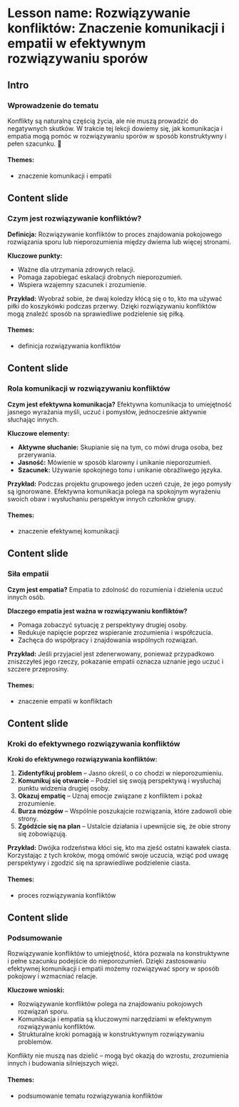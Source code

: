 # Lesson name: Rozwiązywanie konfliktów: Znaczenie komunikacji i empatii w efektywnym rozwiązywaniu sporów

## Intro

### Wprowadzenie do tematu

Konflikty są naturalną częścią życia, ale nie muszą prowadzić do negatywnych skutków. W trakcie tej lekcji dowiemy się, jak komunikacja i empatia mogą pomóc w rozwiązywaniu sporów w sposób konstruktywny i pełen szacunku. 🌟

#### **Themes:**
- znaczenie komunikacji i empatii

## Content slide

### Czym jest rozwiązywanie konfliktów?

**Definicja:** Rozwiązywanie konfliktów to proces znajdowania pokojowego rozwiązania sporu lub nieporozumienia między dwiema lub więcej stronami.

**Kluczowe punkty:**
- Ważne dla utrzymania zdrowych relacji.
- Pomaga zapobiegać eskalacji drobnych nieporozumień.
- Wspiera wzajemny szacunek i zrozumienie.

**Przykład:** Wyobraź sobie, że dwaj koledzy kłócą się o to, kto ma używać piłki do koszykówki podczas przerwy. Dzięki rozwiązywaniu konfliktów mogą znaleźć sposób na sprawiedliwe podzielenie się piłką.

#### **Themes:**
- definicja rozwiązywania konfliktów

## Content slide

### Rola komunikacji w rozwiązywaniu konfliktów

**Czym jest efektywna komunikacja?** Efektywna komunikacja to umiejętność jasnego wyrażania myśli, uczuć i pomysłów, jednocześnie aktywnie słuchając innych.

**Kluczowe elementy:**
- **Aktywne słuchanie:** Skupianie się na tym, co mówi druga osoba, bez przerywania.
- **Jasność:** Mówienie w sposób klarowny i unikanie nieporozumień.
- **Szacunek:** Używanie spokojnego tonu i unikanie obraźliwego języka.

**Przykład:** Podczas projektu grupowego jeden uczeń czuje, że jego pomysły są ignorowane. Efektywna komunikacja polega na spokojnym wyrażeniu swoich obaw i wysłuchaniu perspektyw innych członków grupy.

#### **Themes:**
- znaczenie efektywnej komunikacji

## Content slide

### Siła empatii

**Czym jest empatia?** Empatia to zdolność do rozumienia i dzielenia uczuć innych osób.

**Dlaczego empatia jest ważna w rozwiązywaniu konfliktów?**
- Pomaga zobaczyć sytuację z perspektywy drugiej osoby.
- Redukuje napięcie poprzez wspieranie zrozumienia i współczucia.
- Zachęca do współpracy i znajdowania wspólnych rozwiązań.

**Przykład:** Jeśli przyjaciel jest zdenerwowany, ponieważ przypadkowo zniszczyłeś jego rzeczy, pokazanie empatii oznacza uznanie jego uczuć i szczere przeprosiny.

#### **Themes:**
- znaczenie empatii w konfliktach

## Content slide

### Kroki do efektywnego rozwiązywania konfliktów

**Kroki do efektywnego rozwiązywania konfliktów:**

1. **Zidentyfikuj problem** – Jasno określ, o co chodzi w nieporozumieniu.
2. **Komunikuj się otwarcie** – Podziel się swoją perspektywą i wysłuchaj punktu widzenia drugiej osoby.
3. **Okazuj empatię** – Uznaj emocje związane z konfliktem i pokaż zrozumienie.
4. **Burza mózgów** – Wspólnie poszukajcie rozwiązania, które zadowoli obie strony.
5. **Zgódźcie się na plan** – Ustalcie działania i upewnijcie się, że obie strony się zobowiązują.

**Przykład:** Dwójka rodzeństwa kłóci się, kto ma zjeść ostatni kawałek ciasta. Korzystając z tych kroków, mogą omówić swoje uczucia, wziąć pod uwagę perspektywy i zgodzić się na sprawiedliwe podzielenie ciasta.

#### **Themes:**
- proces rozwiązywania konfliktów

## Content slide

### Podsumowanie

Rozwiązywanie konfliktów to umiejętność, która pozwala na konstruktywne i pełne szacunku podejście do nieporozumień. Dzięki zastosowaniu efektywnej komunikacji i empatii możemy rozwiązywać spory w sposób pokojowy i wzmacniać relacje.

**Kluczowe wnioski:**
- Rozwiązywanie konfliktów polega na znajdowaniu pokojowych rozwiązań sporu.
- Komunikacja i empatia są kluczowymi narzędziami w efektywnym rozwiązywaniu konfliktów.
- Strukturalne kroki pomagają w konstruktywnym rozwiązywaniu problemów.

Konflikty nie muszą nas dzielić – mogą być okazją do wzrostu, zrozumienia innych i budowania silniejszych więzi.

#### **Themes:**
- podsumowanie tematu rozwiązywania konfliktów
